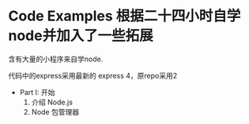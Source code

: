 # Code Examples 根据二十四小时自学node并加入了一些拓展

含有大量的小程序来自学node. 

代码中的express采用最新的 express 4，原repo采用2
* Part I: 开始
  1. 介绍 Node.js
  2. Node 包管理器